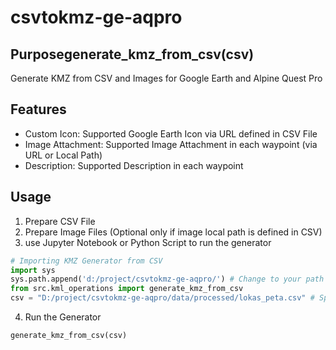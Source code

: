 # csvtokmz-ge-aqpro

## Purposegenerate_kmz_from_csv(csv)

Generate KMZ from CSV and Images for Google Earth and Alpine Quest Pro

## Features

- Custom Icon: Supported Google Earth Icon via URL defined in CSV File
- Image Attachment: Supported Image Attachment in each waypoint (via URL or Local Path)
- Description: Supported Description in each waypoint

## Usage

1. Prepare CSV File
2. Prepare Image Files (Optional only if image local path is defined in CSV)
3. use Jupyter Notebook or Python Script to run the generator

```python
# Importing KMZ Generator from CSV
import sys
sys.path.append('d:/project/csvtokmz-ge-aqpro/') # Change to your path
from src.kml_operations import generate_kmz_from_csv
csv = "D:/project/csvtokmz-ge-aqpro/data/processed/lokas_peta.csv" # Specify CSV Location File
```

4. Run the Generator

```python
generate_kmz_from_csv(csv)
```
